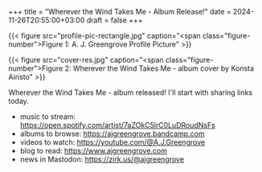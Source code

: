 +++
title = "Wherever the Wind Takes Me - Album Release!"
date = 2024-11-26T20:55:00+03:00
draft = false
+++

<a id="figure--a-j-greengrove-profile-picture"></a>

{{< figure src="profile-pic-rectangle.jpg" caption="<span class=\"figure-number\">Figure 1: </span>A. J. Greengrove Profile Picture" >}}

<a id="figure--wherever-the-wind-takes-me-album-cover-by-konsta-airisto"></a>

{{< figure src="cover-res.jpg" caption="<span class=\"figure-number\">Figure 2: </span>Wherever the Wind Takes Me - album cover by Konsta Airisto" >}}

Wherever the Wind Takes Me - album released!
I'll start with sharing links today.

-   music to stream: <https://open.spotify.com/artist/7aZOkC5lrC0LuDRoudNsFs>
-   albums to browse: <https://ajgreengrove.bandcamp.com>
-   videos to watch: <https://youtube.com/@A.J.Greengrove>
-   blog to read: <https://www.ajgreengrove.com>
-   news in Mastodon: <https://zirk.us/@ajgreengrove>
